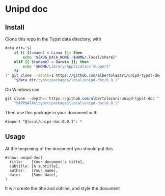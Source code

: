 # Unipd doc
## Install
Clone this repo in the Typst data directory, with
```bash
data_dir="$(
    if [[ $(uname) = Linux ]]; then
        echo "${XDG_DATA_HOME:-$HOME/.local/share}"
    elif [[ $(uname) = Darwin ]]; then
        echo "$HOME/Library/Application Support"
    fi
)" git clone --depth=1 https://github.com/albertolazari/unipd-typst-doc \
    "$data_dir/typst/packages/local/unipd-doc/0.0.1"
```

On Windows use
```powershell
git clone --depth=1 https://github.com/albertolazari/unipd-typst-doc ^
    "%APPDATA%\typst\packages\local\unipd-doc\0.0.1"
```

Then use this package in your document with
```typst
#import "@local/unipd-doc:0.0.1": *
```

## Usage
At the beginning of the document you should put this
```typst
#show: unipd-doc(
  title:    [Your document's title],
  subtitle: [A subtitle],
  author:   [Your name],
  date:     [Some date],
)
```

It will create the title and outline, and style the document
